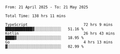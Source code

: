 <!--START_SECTION:waka-->

```abap
From: 21 April 2025 - To: 21 May 2025

Total Time: 138 hrs 11 mins

TypeScript                         72 hrs 9 mins   ████████████▓░░░░░░░░░░░░   51.16 %
Kotlin                             26 hrs 43 mins  ████▓░░░░░░░░░░░░░░░░░░░░   18.95 %
Go                                 4 hrs 13 mins   ▓░░░░░░░░░░░░░░░░░░░░░░░░   02.99 %
```

<!--END_SECTION:waka-->
